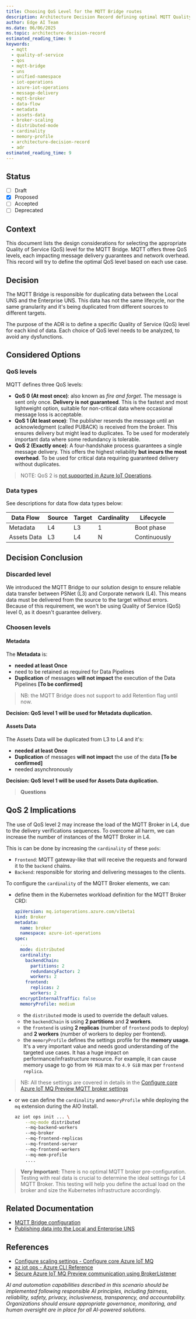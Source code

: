```yaml
---
title: Choosing QoS Level for the MQTT Bridge routes
description: Architecture Decision Record defining optimal MQTT Quality of Service (QoS) levels for MQTT Bridge routes between Local UNS and Enterprise UNS. Evaluates QoS 0, 1, and 2 for different data types including metadata and assets data, with considerations for Azure IoT Operations MQTT broker scaling and performance optimization.
author: Edge AI Team
ms.date: 06/06/2025
ms.topic: architecture-decision-record
estimated_reading_time: 9
keywords:
  - mqtt
  - quality-of-service
  - qos
  - mqtt-bridge
  - uns
  - unified-namespace
  - iot-operations
  - azure-iot-operations
  - message-delivery
  - mqtt-broker
  - data-flow
  - metadata
  - assets-data
  - broker-scaling
  - distributed-mode
  - cardinality
  - memory-profile
  - architecture-decision-record
  - adr
estimated_reading_time: 9
---
```


## Status

- [ ] Draft
- [X] Proposed
- [ ] Accepted
- [ ] Deprecated

## Context

This document lists the design considerations for selecting the appropriate Quality of Service (QoS) level for the MQTT Bridge. MQTT offers three QoS levels, each impacting message delivery guarantees and network overhead. This record will try to define the optimal QoS level based on each use case.

## Decision

The MQTT Bridge is responsible for duplicating data between the Local UNS and the Enterprise UNS. This data has not the same lifecycle, nor the same granularity and it's being duplicated from different sources to different targets.

The purpose of the ADR is to define a specific Quality of Service (QoS) level for each kind of data. Each choice of QoS level needs to be analyzed, to avoid any dysfunctions.

## Considered Options

### QoS levels

MQTT defines three QoS levels:

- **QoS 0 (At most once)**: also known as *fire and forget*. The message is sent only once. **Delivery is not guaranteed**. This is the fastest and most lightweight option, suitable for non-critical data where occasional message loss is acceptable.
- **QoS 1 (At least once)**: The publisher resends the message until an acknowledgment (called PUBACK) is received from the broker. This ensures delivery but might lead to duplicates. To be used for moderately important data where some redundancy is tolerable.
- **QoS 2 (Exactly once)**: A four-handshake process guarantees a single message delivery. This offers the highest reliability **but incurs the most overhead**. To be used for critical data requiring guaranteed delivery without duplicates.

> NOTE: QoS 2 is [not supported in Azure IoT Operations](https://learn.microsoft.com/azure/iot-operations/reference/mqtt-support).

### Data types

See descriptions for data flow data types below:

| Data Flow   | Source | Target | Cardinality | Lifecycle    |
|-------------|--------|--------|-------------|--------------|
| Metadata    | L4     | L3     | 1           | Boot phase   |
| Assets Data | L3     | L4     | N           | Continuously |

## Decision Conclusion

### Discarded level

We introduced the MQTT Bridge to our solution design to ensure reliable data transfer between PSNet (L3) and Corporate network (L4). This means data must be delivered from the source to the target without errors. Because of this requirement, we won't be using Quality of Service (QoS) level 0, as it doesn't guarantee delivery.

### Choosen levels

#### Metadata

The **Metadata** is:

- **needed at least Once**
- need to be retained as required for Data Pipelines
- **Duplication** of messages **will not impact** the execution of the Data Pipelines **[To be confirmed]**

> NB: the MQTT Bridge does not support to add Retention flag until now.

**Decision: QoS level 1 will be used for Metadata duplication.**

#### Assets Data

The Assets Data will be duplicated from L3 to L4 and it's:

- **needed at least Once**
- **Duplication** of messages **will not impact** the use of the data **[To be confirmed]**
- needed asynchronously

**Decision: QoS level 1 will be used for Assets Data duplication.**

> **Questions**

## QoS 2 Implications

The use of QoS level 2 may increase the load of the MQTT Broker in L4, due to the delivery verifications sequences. To overcome all harm, we can increase the number of instances of the MQTT Broker in L4.

This is can be done by increasing the `cardinality` of these `pods`:

- `Frontend`: MQTT gateway-like that will receive the requests and forward it to the `backend` chains.
- `Backend`: responsible for storing and delivering messages to the clients.

To configure the `cardinality` of the MQTT Broker elements, we can:

- define them in the Kubernetes workload definition for the MQTT Broker CRD:

  ```yaml
  apiVersion: mq.iotoperations.azure.com/v1beta1
  kind: Broker
  metadata:
    name: broker
    namespace: azure-iot-operations
  spec:
    ...
    mode: distributed
    cardinality:
      backendChain:
        partitions: 2
        redundancyFactor: 2
        workers: 2
      frontend:
        replicas: 2
        workers: 2
    encryptInternalTraffic: false
    memoryProfile: medium
  ```

  - the `distributed` mode is used to override the default values.
  - the `backendChain` is using **2 partitions** and **2 workers**.
  - the `frontend` is using **2 replicas** (number of `frontend` pods to deploy) and **2 workers** (number of workers to deploy per frontend).
  - the `memoryProfile` defines the settings profile for the **memory usage**. It's a very important value and needs good understanding of the targeted use cases. It has a huge impact on performance/infrastructure resource. For example, it can cause memory usage to go from `99 MiB` max to `4.9 GiB` max per `frontend replica`.

> NB: All these settings are covered in details in the [Configure core Azure IoT MQ Preview MQTT broker settings](https://learn.microsoft.com/azure/iot-operations/manage-mqtt-connectivity/howto-configure-availability-scale)

- or we can define the `cardinality` and `memoryProfile` while deploying the `mq` extension during the AIO Install.

    ```sh
    az iot ops init ... \
        --mq-mode distributed
        --mq-backend-workers
        --mq-broker
        --mq-frontend-replicas
        --mq-frontend-server
        --mq-frontend-workers
        --mq-mem-profile
        ....
    ```

> **Very Important:**
> There is no optimal MQTT broker pre-configuration.
> Testing with real data is crucial to determine the ideal settings for L4 MQTT Broker. This testing will help you define the actual load on the broker and size the Kubernetes infrastructure accordingly.

## Related Documentation

- [MQTT Bridge configuration](../how-to/mqtt-bridge.md)
- [Publishing data into the Local and Enterprise UNS](../how-to/datapipeline-publish-data-uns.md)

## References

- [Configure scaling settings - Configure core Azure IoT MQ](https://learn.microsoft.com/azure/iot-operations/manage-mqtt-connectivity/howto-configure-availability-scale#configure-scaling-settings)
- [az iot ops - Azure CLI Reference](https://learn.microsoft.com/cli/azure/iot/ops?view=azure-cli-latest#az-iot-ops-init)
- [Secure Azure IoT MQ Preview communication using BrokerListener](https://learn.microsoft.com/azure/iot-operations/manage-mqtt-connectivity/howto-configure-brokerlistener)

*AI and automation capabilities described in this scenario should be implemented following responsible AI principles, including fairness, reliability, safety, privacy, inclusiveness, transparency, and accountability. Organizations should ensure appropriate governance, monitoring, and human oversight are in place for all AI-powered solutions.*
